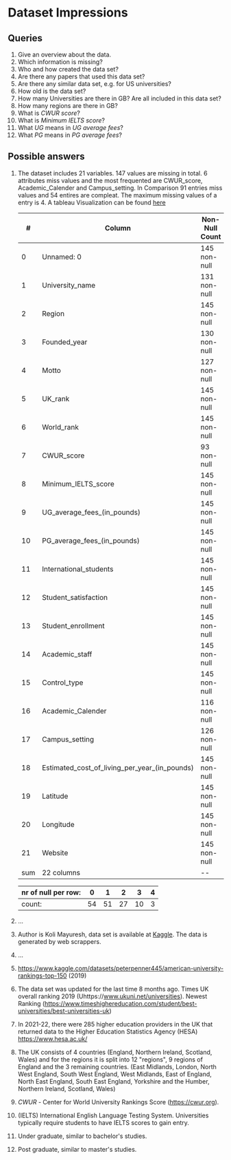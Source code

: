 # Dataset Impressions

## Queries

1. Give an overview about the data.
2. Which information is missing?
3. Who and how created the data set?
4. Are there any papers that used this data set?
5. Are there any similar data set, e.g. for US universities?
6. How old is the data set?
7. How many Universities are there in GB? Are all included in this data set?
8. How many regions are there in GB?
9. What is *CWUR score*?
10. What is *Minimum IELTS score*?
11. What *UG* means in *UG average fees*?
12. What *PG* means in *PG average fees*?

## Possible answers

1. The dataset includes 21 variables. 147 values are missing in total.
   6 attributes miss values and the most frequented are CWUR_score, Academic_Calender and Campus_setting.
   In Comparison 91 entries miss values and 54 entires are compleat. The maximum missing values of a entry is 4.
   A tableau Visualization can be found [here](https://public.tableau.com/app/profile/mayuresh.koli/viz/TheBestUniversitiesintheUnitedKingdom/Dashboard1)

   |  #  | Column                                         | Non-Null Count  | Null Count | Dtype    | Variable Type
   |-----|------------------------------------------------|-----------------|------------|----------|---------------|
   |  0  | Unnamed: 0                                     | 145 non-null    |   0        | int64    | continuous    |
   |  1  | University_name                                | 131 non-null    |  14        | object   | categorical   |
   |  2  | Region                                         | 145 non-null    |   0        | object   | categorical   |
   |  3  | Founded_year                                   | 130 non-null    |  15        | float64  | continuous    |
   |  4  | Motto                                          | 127 non-null    |  18        | object   | categorical   |
   |  5  | UK_rank                                        | 145 non-null    |   0        | int64    | continuous    |
   |  6  | World_rank                                     | 145 non-null    |   0        | int64    | continuous    |
   |  7  | CWUR_score                                     | 93 non-null     |  52        | float64  | continuous    |
   |  8  | Minimum_IELTS_score                            | 145 non-null    |   0        | float64  | continuous    |
   |  9  | UG_average_fees_(in_pounds)                    | 145 non-null    |   0        | int64    | continuous    |
   |  10 | PG_average_fees_(in_pounds)                    | 145 non-null    |   0        | int64    | continuous    |
   |  11 | International_students                         | 145 non-null    |   0        | object   | categorical   |
   |  12 | Student_satisfaction                           | 145 non-null    |   0        | object   | categorical   |
   |  13 | Student_enrollment                             | 145 non-null    |   0        | object   | categorical   |
   |  14 | Academic_staff                                 | 145 non-null    |   0        | object   | categorical   |
   |  15 | Control_type                                   | 145 non-null    |   0        | object   | categorical   |
   |  16 | Academic_Calender                              | 116 non-null    |  29        | object   | categorical   |
   |  17 | Campus_setting                                 | 126 non-null    |  19        | object   | categorical   |
   |  18 | Estimated_cost_of_living_per_year_(in_pounds)  | 145 non-null    |   0        | int64    | continuous    |
   |  19 | Latitude                                       | 145 non-null    |   0        | float64  | continuous    |
   |  20 | Longitude                                      | 145 non-null    |   0        | float64  | continuous    |
   |  21 | Website                                        | 145 non-null    |   0        | object   | categorical   |
   | sum | 22 columns                                     | --              | 147        | --       | --            |

   | nr of null per row:  |  0 |   1 |  2 |  3 | 4 |
   |----------------------|----|-----|----|----|---|
   | count:               | 54 |  51 | 27 | 10 | 3 |

2. ...
3. Author is Koli Mayuresh, data set is available at [Kaggle](https://www.kaggle.com/datasets/mayureshkoli/best-universities-in-the-united-kingdom).
   The data is generated by web scrappers.
4. ...
5. <https://www.kaggle.com/datasets/peterpenner445/american-university-rankings-top-150> (2019)
6. The data set was updated for the last time 8 months ago. Times UK overall ranking 2019 (Uhttps://www.ukuni.net/universities). Newest Ranking (<https://www.timeshighereducation.com/student/best-universities/best-universities-uk>)
7. In 2021-22, there were 285 higher education providers in the UK that returned data to the Higher Education Statistics Agency (HESA)  <https://www.hesa.ac.uk/>
8. The UK consists of 4 countries (England, Northern Ireland, Scotland, Wales) and for the regions it is split into 12 "regions", 9 regions of England and the 3 remaining countries. (East Midlands, London, North West England, South West England, West Midlands, East of England, North East England, South East England, Yorkshire and the Humber, Northern Ireland, Scotland, Wales)
9. *CWUR* - Center for World University Rankings Score (<https://cwur.org>).
10.  (IELTS) International English Language Testing System. Universities typically require students to have IELTS scores to gain entry.
11. Under graduate, similar to bachelor's studies.
12. Post graduate, similar to master's studies.